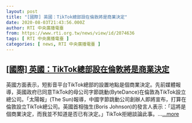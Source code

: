 ```yaml
---
layout: post
title: "[國際] 英國：TikTok總部設在倫敦將是商業決定"
date: 2020-08-03T21:43:56.000Z
author: RTI 中央廣播電臺
from: https://www.rti.org.tw/news/view/id/2074636
tags: [ RTI 中央廣播電臺 ]
categories: [ news, RTI 中央廣播電臺 ]
---
```

<!--1596491036000-->
[[國際] 英國：TikTok總部設在倫敦將是商業決定](https://www.rti.org.tw/news/view/id/2074636)
------

<div>
英國方面表示，短影音平台TikTok總部的設置地點是個商業決定。先前媒體報導，英國政府已同意TikTok的母公司字節跳動(ByteDance)在倫敦為TikTok設立總公司。「太陽報」(The Sun)報導，中國字節跳動公司創辦人即將宣布，打算在倫敦設立TikTok總公司。英國首相強生(Boris Johnson)的發言人表示：「這將是個商業決定，而我並不知道是否已有決定。」TikTok拒絕談論此事。...<a target="_blank" href="https://www.rti.org.tw/news/view/id/2074636">...more</a>
</div>
